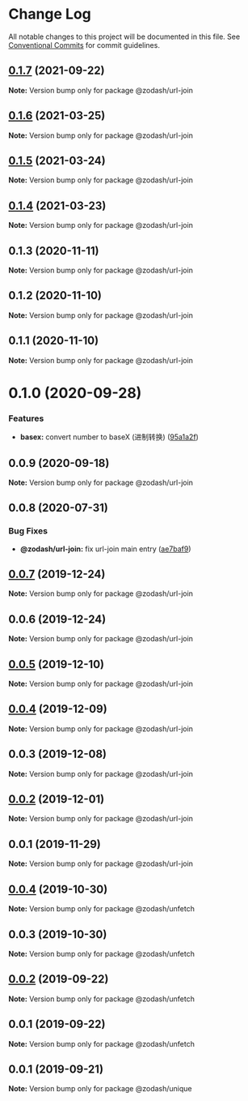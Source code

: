 # Change Log

All notable changes to this project will be documented in this file.
See [Conventional Commits](https://conventionalcommits.org) for commit guidelines.

## [0.1.7](https://github.com/zcorky/zodash/compare/@zodash/url-join@0.1.6...@zodash/url-join@0.1.7) (2021-09-22)

**Note:** Version bump only for package @zodash/url-join





## [0.1.6](https://github.com/zcorky/zodash/compare/@zodash/url-join@0.1.5...@zodash/url-join@0.1.6) (2021-03-25)

**Note:** Version bump only for package @zodash/url-join





## [0.1.5](https://github.com/zcorky/zodash/compare/@zodash/url-join@0.1.4...@zodash/url-join@0.1.5) (2021-03-24)

**Note:** Version bump only for package @zodash/url-join





## [0.1.4](https://github.com/zcorky/zodash/compare/@zodash/url-join@0.1.3...@zodash/url-join@0.1.4) (2021-03-23)

**Note:** Version bump only for package @zodash/url-join





## 0.1.3 (2020-11-11)

**Note:** Version bump only for package @zodash/url-join





## 0.1.2 (2020-11-10)

**Note:** Version bump only for package @zodash/url-join





## 0.1.1 (2020-11-10)

**Note:** Version bump only for package @zodash/url-join





# 0.1.0 (2020-09-28)


### Features

* **basex:** convert number to baseX (进制转换) ([95a1a2f](https://github.com/zcorky/zodash/commit/95a1a2f361d73de5caa3b8e297c1643e97e40983))





## 0.0.9 (2020-09-18)

**Note:** Version bump only for package @zodash/url-join





## 0.0.8 (2020-07-31)


### Bug Fixes

* **@zodash/url-join:** fix url-join main entry ([ae7baf9](https://github.com/zcorky/zodash/commit/ae7baf9f85909005ac335303b491f9aae3606182))





## [0.0.7](https://github.com/zcorky/zodash/compare/@zodash/url-join@0.0.6...@zodash/url-join@0.0.7) (2019-12-24)

**Note:** Version bump only for package @zodash/url-join





## 0.0.6 (2019-12-24)

**Note:** Version bump only for package @zodash/url-join





## [0.0.5](https://github.com/zcorky/zodash/compare/@zodash/url-join@0.0.4...@zodash/url-join@0.0.5) (2019-12-10)

**Note:** Version bump only for package @zodash/url-join





## [0.0.4](https://github.com/zcorky/zodash/compare/@zodash/url-join@0.0.3...@zodash/url-join@0.0.4) (2019-12-09)

**Note:** Version bump only for package @zodash/url-join





## 0.0.3 (2019-12-08)

**Note:** Version bump only for package @zodash/url-join





## [0.0.2](https://github.com/zcorky/zodash/compare/@zodash/url-join@0.0.1...@zodash/url-join@0.0.2) (2019-12-01)

**Note:** Version bump only for package @zodash/url-join





## 0.0.1 (2019-11-29)

**Note:** Version bump only for package @zodash/url-join





## [0.0.4](https://github.com/zcorky/zodash/compare/@zodash/unfetch@0.0.3...@zodash/unfetch@0.0.4) (2019-10-30)

**Note:** Version bump only for package @zodash/unfetch





## 0.0.3 (2019-10-30)

**Note:** Version bump only for package @zodash/unfetch





## [0.0.2](https://github.com/zcorky/zodash/compare/@zodash/unfetch@0.0.1...@zodash/unfetch@0.0.2) (2019-09-22)

**Note:** Version bump only for package @zodash/unfetch





## 0.0.1 (2019-09-22)

**Note:** Version bump only for package @zodash/unfetch





## 0.0.1 (2019-09-21)

**Note:** Version bump only for package @zodash/unique
